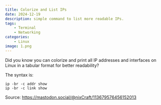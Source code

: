 ```yaml
---
title: Colorize and List IPs
date: 2024-12-19
description: simple command to list more readable IPs.
tags:
    - Terminal
    - Networking
categories:
    - Linux
image: 1.png
---
```


Did you know you can colorize and print all IP addresses and interfaces on Linux in a tabular format for better readability?

The syntax is:
```
ip -br -c addr show
ip -br -c link show
```
Source: https://mastodon.social/@nixCraft/113679576456152013
